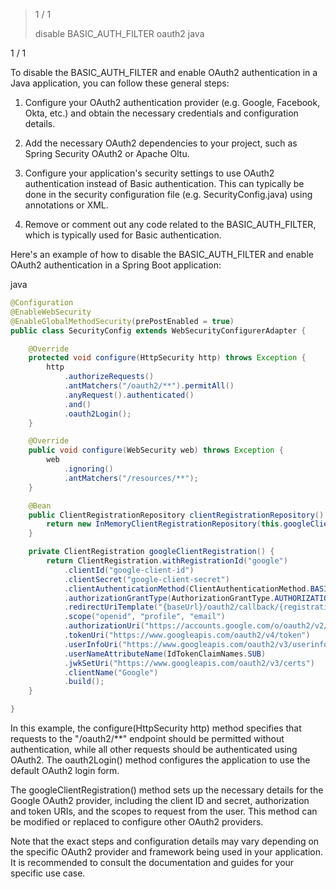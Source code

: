 > 1 / 1
> 
> disable BASIC\_AUTH\_FILTER oauth2 java

1 / 1

To disable the BASIC\_AUTH\_FILTER and enable OAuth2 authentication in a Java application, you can follow these general steps:

1.  Configure your OAuth2 authentication provider (e.g. Google, Facebook, Okta, etc.) and obtain the necessary credentials and configuration details.
    
2.  Add the necessary OAuth2 dependencies to your project, such as Spring Security OAuth2 or Apache Oltu.
    
3.  Configure your application's security settings to use OAuth2 authentication instead of Basic authentication. This can typically be done in the security configuration file (e.g. SecurityConfig.java) using annotations or XML.
    
4.  Remove or comment out any code related to the BASIC\_AUTH\_FILTER, which is typically used for Basic authentication.
    

Here's an example of how to disable the BASIC\_AUTH\_FILTER and enable OAuth2 authentication in a Spring Boot application:

java

```java
@Configuration
@EnableWebSecurity
@EnableGlobalMethodSecurity(prePostEnabled = true)
public class SecurityConfig extends WebSecurityConfigurerAdapter {

    @Override
    protected void configure(HttpSecurity http) throws Exception {
        http
            .authorizeRequests()
            .antMatchers("/oauth2/**").permitAll()
            .anyRequest().authenticated()
            .and()
            .oauth2Login();
    }

    @Override
    public void configure(WebSecurity web) throws Exception {
        web
            .ignoring()
            .antMatchers("/resources/**");
    }

    @Bean
    public ClientRegistrationRepository clientRegistrationRepository() {
        return new InMemoryClientRegistrationRepository(this.googleClientRegistration());
    }

    private ClientRegistration googleClientRegistration() {
        return ClientRegistration.withRegistrationId("google")
            .clientId("google-client-id")
            .clientSecret("google-client-secret")
            .clientAuthenticationMethod(ClientAuthenticationMethod.BASIC)
            .authorizationGrantType(AuthorizationGrantType.AUTHORIZATION_CODE)
            .redirectUriTemplate("{baseUrl}/oauth2/callback/{registrationId}")
            .scope("openid", "profile", "email")
            .authorizationUri("https://accounts.google.com/o/oauth2/v2/auth")
            .tokenUri("https://www.googleapis.com/oauth2/v4/token")
            .userInfoUri("https://www.googleapis.com/oauth2/v3/userinfo")
            .userNameAttributeName(IdTokenClaimNames.SUB)
            .jwkSetUri("https://www.googleapis.com/oauth2/v3/certs")
            .clientName("Google")
            .build();
    }

}
```

In this example, the configure(HttpSecurity http) method specifies that requests to the "/oauth2/\*\*" endpoint should be permitted without authentication, while all other requests should be authenticated using OAuth2. The oauth2Login() method configures the application to use the default OAuth2 login form.

The googleClientRegistration() method sets up the necessary details for the Google OAuth2 provider, including the client ID and secret, authorization and token URIs, and the scopes to request from the user. This method can be modified or replaced to configure other OAuth2 providers.

Note that the exact steps and configuration details may vary depending on the specific OAuth2 provider and framework being used in your application. It is recommended to consult the documentation and guides for your specific use case.
